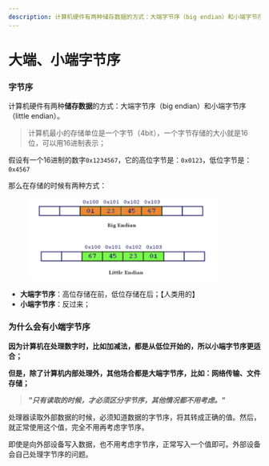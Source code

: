 ```yaml
---
description: 计算机硬件有两种储存数据的方式：大端字节序（big endian）和小端字节序（little endian）。
---
```


# 大端、小端字节序

### 字节序

计算机硬件有两种**储存数据**的方式：大端字节序（big endian）和小端字节序（little endian）。

> 计算机最小的存储单位是一个字节（4bit），一个字节存储的大小就是16位，可以用16进制表示；

假设有一个16进制的数字`0x1234567`，它的高位字节是：`0x0123`，低位字节是：`0x4567`

那么在存储的时候有两种方式：

<figure><img src="../.gitbook/assets/Screen Shot 2023-06-29 at 10.28.56 AM.png" alt="" width="375"><figcaption></figcaption></figure>

* **大端字节序**：高位存储在前，低位存储在后；【人类用的】
* **小端字节序**：反过来；

### 为什么会有小端字节序

**因为计算机在处理数字时，比如加减法，都是从低位开始的，所以小端字节序更适合；**

**但是，除了计算机内部处理外，其他场合都是大端字节序，比如：网络传输、文件存储；**

> _**"只有读取的时候，才必须区分字节序，其他情况都不用考虑。"**_

处理器读取外部数据的时候，必须知道数据的字节序，将其转成正确的值。然后，就正常使用这个值，完全不用再考虑字节序。

即使是向外部设备写入数据，也不用考虑字节序，正常写入一个值即可。外部设备会自己处理字节序的问题。































